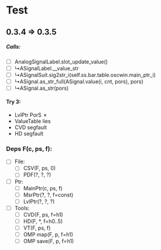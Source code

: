 # Test
## 0.3.4 => 0.3.5

##### Calls:
- [ ] AnalogSignalLabel.slot_update_value()
- [ ] &rdsh;ASignalLabel.__value_str
- [ ] &rdsh;ASignalSuit.sig2str_i(self.ss.bar.table.oscwin.main_ptr_i)
- [ ] &rdsh;ASignal.as_str_full(ASignal.value(i, cnt, pors), pors)
- [ ] &rdsh;ASignal.as_str(pors)

#### Try 3:
- LvlPtr PorS &cross;
- ValueTable lies
- CVD segfault
- HD segfault

### Deps F(c, ps, f):

- [ ] File:
  + [ ] CSV(F, ps, 0)
  + [ ] PDF(?, ?, ?)
- [ ] Ptr:
  + [ ] MainPtr(c, ps, f)
  + [ ] MsrPtr(?, ?, f=const)
  + [ ] LvlPtr(?, ?, ?)
- [ ] Tools:
  + [ ] CVD(F, ps, f=h1)
  + [ ] HD(F, *, f=h0..5)
  + [ ] VT(F, ps, f)
  + [ ] OMP map(F, p, f=h1)
  + [ ] OMP save(F, p, f=h1)
